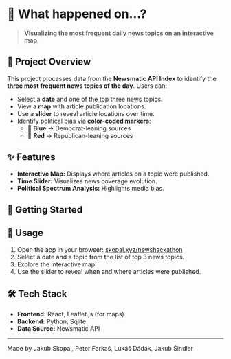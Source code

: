# 📰 What happened on...?

> **Visualizing the most frequent daily news topics on an interactive map.**

## 📌 Project Overview

This project processes data from the **Newsmatic API Index** to identify the **three most frequent news topics of the day**. Users can:
- Select a **date** and one of the top three news topics.
- View a **map** with article publication locations.
- Use a **slider** to reveal article locations over time.
- Identify political bias via **color-coded markers**:
  - 🔵 **Blue** → Democrat-leaning sources
  - 🔴 **Red** → Republican-leaning sources


## ✨ Features
- **Interactive Map:** Displays where articles on a topic were published.
- **Time Slider:** Visualizes news coverage evolution.
- **Political Spectrum Analysis:** Highlights media bias.

## 🚀 Getting Started

## 📍 Usage
1. Open the app in your browser: [skopal.xyz/newshackathon](http://skopal.xyz/newshackathon)
2. Select a date and a topic from the list of top 3 news topics.
3. Explore the interactive map.
4. Use the slider to reveal when and where articles were published.

## 🛠 Tech Stack
- **Frontend:** React, Leaflet.js (for maps)
- **Backend:** Python, Sqlite
- **Data Source:** Newsmatic API


---
Made by Jakub Skopal, Peter Farkaš, Lukáš Dádák, Jakub Šindler
